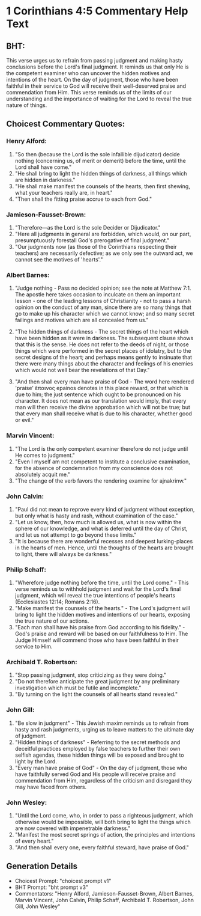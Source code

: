 # 1 Corinthians 4:5 Commentary Help Text

## BHT:
This verse urges us to refrain from passing judgment and making hasty conclusions before the Lord's final judgment. It reminds us that only He is the competent examiner who can uncover the hidden motives and intentions of the heart. On the day of judgment, those who have been faithful in their service to God will receive their well-deserved praise and commendation from Him. This verse reminds us of the limits of our understanding and the importance of waiting for the Lord to reveal the true nature of things.

## Choicest Commentary Quotes:
### Henry Alford:
1. "So then (because the Lord is the sole infallible dijudicator) decide nothing (concerning us, of merit or demerit) before the time, until the Lord shall have come."
2. "He shall bring to light the hidden things of darkness, all things which are hidden in darkness."
3. "He shall make manifest the counsels of the hearts, then first shewing, what your teachers really are, in heart."
4. "Then shall the fitting praise accrue to each from God."

### Jamieson-Fausset-Brown:
1. "Therefore—as the Lord is the sole Decider or Dijudicator."
2. "Here all judgments in general are forbidden, which would, on our part, presumptuously forestall God's prerogative of final judgment."
3. "Our judgments now (as those of the Corinthians respecting their teachers) are necessarily defective; as we only see the outward act, we cannot see the motives of 'hearts'."

### Albert Barnes:
1. "Judge nothing - Pass no decided opinion; see the note at Matthew 7:1. The apostle here takes occasion to inculcate on them an important lesson - one of the leading lessons of Christianity - not to pass a harsh opinion on the conduct of any man, since there are so many things that go to make up his character which we cannot know; and so many secret failings and motives which are all concealed from us."

2. "The hidden things of darkness - The secret things of the heart which have been hidden as it were in darkness. The subsequent clause shows that this is the sense. He does not refer to the deeds of night, or those things which were performed in the secret places of idolatry, but to the secret designs of the heart; and perhaps means gently to insinuate that there were many things about the character and feelings of his enemies which would not well bear the revelations of that Day."

3. "And then shall every man have praise of God - The word here rendered 'praise' ἔπαινος epainos denotes in this place reward, or that which is due to him; the just sentence which ought to be pronounced on his character. It does not mean as our translation would imply, that every man will then receive the divine approbation which will not be true; but that every man shall receive what is due to his character, whether good or evil."

### Marvin Vincent:
1. "The Lord is the only competent examiner therefore do not judge until He comes to judgment."
2. "Even I myself am not competent to institute a conclusive examination, for the absence of condemnation from my conscience does not absolutely acquit me."
3. "The change of the verb favors the rendering examine for ajnakrinw."

### John Calvin:
1. "Paul did not mean to reprove every kind of judgment without exception, but only what is hasty and rash, without examination of the case."
2. "Let us know, then, how much is allowed us, what is now within the sphere of our knowledge, and what is deferred until the day of Christ, and let us not attempt to go beyond these limits."
3. "It is because there are wonderful recesses and deepest lurking-places in the hearts of men. Hence, until the thoughts of the hearts are brought to light, there will always be darkness."

### Philip Schaff:
1. "Wherefore judge nothing before the time, until the Lord come." - This verse reminds us to withhold judgment and wait for the Lord's final judgment, which will reveal the true intentions of people's hearts (Ecclesiastes 12:14; Romans 2:16).
2. "Make manifest the counsels of the hearts." - The Lord's judgment will bring to light the hidden motives and intentions of our hearts, exposing the true nature of our actions.
3. "Each man shall have his praise from God according to his fidelity." - God's praise and reward will be based on our faithfulness to Him. The Judge Himself will commend those who have been faithful in their service to Him.

### Archibald T. Robertson:
1. "Stop passing judgment, stop criticizing as they were doing." 
2. "Do not therefore anticipate the great judgment by any preliminary investigation which must be futile and incomplete." 
3. "By turning on the light the counsels of all hearts stand revealed."

### John Gill:
1. "Be slow in judgment" - This Jewish maxim reminds us to refrain from hasty and rash judgments, urging us to leave matters to the ultimate day of judgment.
2. "Hidden things of darkness" - Referring to the secret methods and deceitful practices employed by false teachers to further their own selfish agendas, these hidden things will be exposed and brought to light by the Lord.
3. "Every man have praise of God" - On the day of judgment, those who have faithfully served God and His people will receive praise and commendation from Him, regardless of the criticism and disregard they may have faced from others.

### John Wesley:
1. "Until the Lord come, who, in order to pass a righteous judgment, which otherwise would be impossible, will both bring to light the things which are now covered with impenetrable darkness." 
2. "Manifest the most secret springs of action, the principles and intentions of every heart."
3. "And then shall every one, every faithful steward, have praise of God."


## Generation Details
- Choicest Prompt: "choicest prompt v1"
- BHT Prompt: "bht prompt v3"
- Commentators: "Henry Alford, Jamieson-Fausset-Brown, Albert Barnes, Marvin Vincent, John Calvin, Philip Schaff, Archibald T. Robertson, John Gill, John Wesley"
